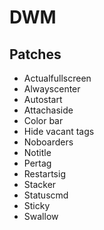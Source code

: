 # DWM

## Patches

- Actualfullscreen
- Alwayscenter
- Autostart
- Attachaside
- Color bar
- Hide vacant tags
- Noboarders
- Notitle
- Pertag
- Restartsig
- Stacker
- Statuscmd
- Sticky
- Swallow
